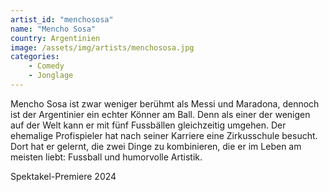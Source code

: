 ```yaml
---
artist_id: "menchososa"
name: "Mencho Sosa"
country: Argentinien
image: /assets/img/artists/menchososa.jpg
categories:
    - Comedy
    - Jonglage
---
```

Mencho Sosa ist zwar weniger berühmt als Messi und Maradona, dennoch ist der Argentinier ein echter Könner am Ball. Denn als einer der wenigen auf der Welt kann er mit fünf Fussbällen gleichzeitig umgehen. Der ehemalige Profispieler hat nach seiner Karriere eine Zirkusschule besucht. Dort hat er gelernt, die zwei Dinge zu kombinieren, die er im Leben am meisten liebt: Fussball und humorvolle Artistik.

Spektakel-Premiere 2024